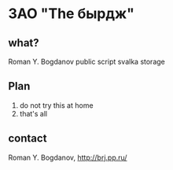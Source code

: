 ЗАО "The бырдж"
===============

## what?
Roman Y. Bogdanov public script svalka storage

## Plan
1. do not try this at home
2. that's all

## contact
Roman Y. Bogdanov, http://brj.pp.ru/

